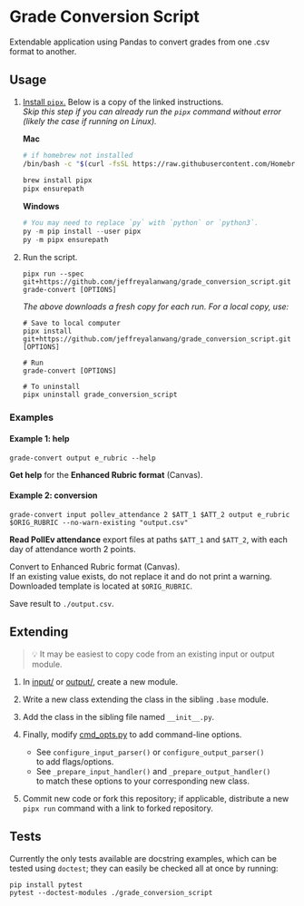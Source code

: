 # Grade Conversion Script

Extendable application using Pandas
to convert grades from one .csv format to another.

## Usage

1. [Install `pipx`.](https://pipx.pypa.io/stable/installation/)
    Below is a copy of the linked instructions.
    <i>
    <br/> Skip this step if you can already run the `pipx` command without error
    <br/> (likely the case if running on Linux).
    </i>

    **Mac**
    ```zsh
    # if homebrew not installed
    /bin/bash -c "$(curl -fsSL https://raw.githubusercontent.com/Homebrew/install/HEAD/install.sh)"
     
    brew install pipx
    pipx ensurepath
    ```
    **Windows**
    ```PowerShell
    # You may need to replace `py` with `python` or `python3`.
    py -m pip install --user pipx
    py -m pipx ensurepath
    ```
    
2. Run the script.
    ```console
    pipx run --spec git+https://github.com/jeffreyalanwang/grade_conversion_script.git grade-convert [OPTIONS]
    ```
    <i>
    The above downloads a fresh copy for each run.
    For a local copy, use:
    </i>
    
    ```console
    # Save to local computer
    pipx install git+https://github.com/jeffreyalanwang/grade_conversion_script.git [OPTIONS]
    
    # Run
    grade-convert [OPTIONS]
    ```
    ```console
    # To uninstall
    pipx uninstall grade_conversion_script
   ```

### Examples

#### Example 1: help

```console
grade-convert output e_rubric --help
```
**Get help** for the **Enhanced Rubric format** (Canvas).

#### Example 2: conversion

```console
grade-convert input pollev_attendance 2 $ATT_1 $ATT_2 output e_rubric $ORIG_RUBRIC --no-warn-existing "output.csv"
```
**Read PollEv attendance** export files at paths `$ATT_1` and `$ATT_2`, with each day of attendance worth 2 points.

Convert to Enhanced Rubric format (Canvas).
<br> If an existing value exists, do not replace it and do not print a warning.
<br> Downloaded template is located at `$ORIG_RUBRIC`.

Save result to `./output.csv`.

## Extending

> 💡 It may be easiest to copy code from an existing input or output module.

1. In [input/](/grade_conversion_script/input/) or [output/](/grade_conversion_script/output/), create a new module.

2. Write a new class extending the class in the sibling `.base` module.

3. Add the class in the sibling file named `__init__.py`.

4. Finally, modify [cmd_opts.py](/grade_conversion_script/cmd_opts.py) to add command-line options.
    * See `configure_input_parser()` or `configure_output_parser()`
      <br> to add flags/options.
    * See `_prepare_input_handler()` and `_prepare_output_handler()`
      <br> to match these options to your corresponding new class.

5. Commit new code or fork this repository;
   if applicable, distribute a new `pipx run` command with a link to forked repository.

## Tests

Currently the only tests available are docstring examples, which can be tested using `doctest`;
they can easily be checked all at once by running:
```console
pip install pytest
pytest --doctest-modules ./grade_conversion_script
```
